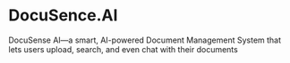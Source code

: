 # DocuSence.AI
DocuSense AI—a smart, AI-powered Document Management System that lets users upload, search, and even chat with their documents
